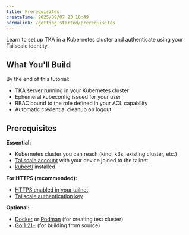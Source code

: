 ```yaml
---
title: Prerequisites
createTime: 2025/09/07 23:16:49
permalink: /getting-started/prerequisites
---
```


Learn to set up TKA in a Kubernetes cluster and authenticate using your Tailscale identity.

## What You'll Build

By the end of this tutorial:

- TKA server running in your Kubernetes cluster
- Ephemeral kubeconfig issued for your user
- RBAC bound to the role defined in your ACL capability
- Automatic credential cleanup on logout

## Prerequisites

**Essential:**

- Kubernetes cluster you can reach (kind, k3s, existing cluster, etc.)
- [Tailscale account](https://tailscale.com/kb/1017/install) with your device joined to the tailnet
- [kubectl](https://kubernetes.io/docs/tasks/tools/) installed

**For HTTPS (recommended):**

- [HTTPS enabled in your tailnet](https://tailscale.com/kb/1153/enabling-https)
- [Tailscale authentication key](https://tailscale.com/kb/1245/set-up-servers)

**Optional:**

- [Docker](https://docs.docker.com/get-docker/) or [Podman](https://podman.io/getting-started/installation) (for creating test cluster)
- [Go 1.21+](https://golang.org/dl/) (for building from source)
